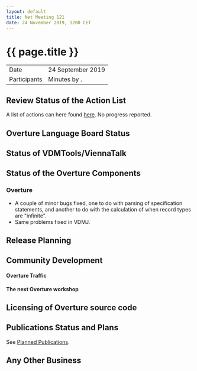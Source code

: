 ```yaml
---
layout: default
title: Net Meeting 121
date: 24 November 2019, 1200 CET
---
```


<script src="http://code.jquery.com/jquery-1.11.1.min.js">
</script>
<script src="/javascripts/edit.js"></script>
<script>setEditButonNm();</script>

# {{ page.title }}

|||
|---|---|
| Date | 24 September 2019 |
| Participants  |   Minutes by . |

## Review Status of the Action List

A list of actions can here found [here](https://github.com/overturetool/overturetool.github.io/issues?q=is%3Aissue+is%3Aopen+label%3A%22action+net-meeting%22). No progress reported.


## Overture Language Board Status


## Status of VDMTools/ViennaTalk


##  Status of the Overture Components

### Overture
* A couple of minor bugs fixed, one to do with parsing of specification statements, and another to do with the calculation of when record types are "infinite".
* Same problems fixed in VDMJ.

##  Release Planning


##  Community Development

#### Overture Traffic


#### The next Overture workshop


##  Licensing of Overture source code


##  Publications Status and Plans

See [Planned Publications](http://overturetool.org/publications/PlannedPublications.html).

##  Any Other Business


<div id="edit_page_div"></div>





